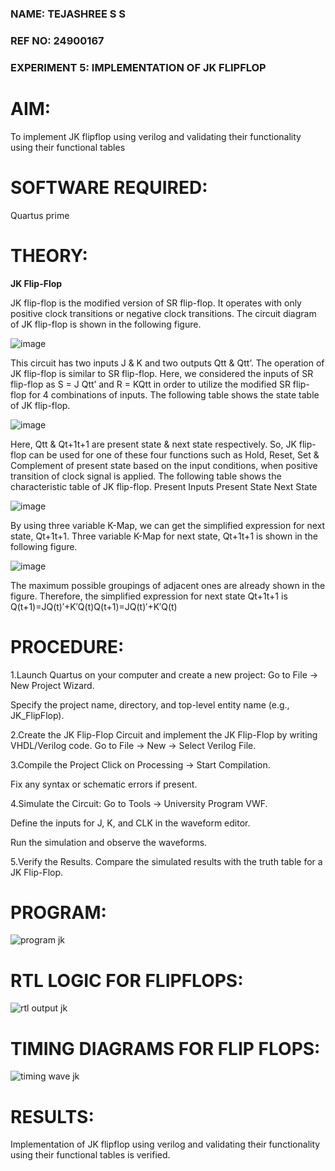 ### NAME: TEJASHREE S S
### REF NO: 24900167
### EXPERIMENT 5: IMPLEMENTATION OF JK FLIPFLOP

# AIM:

To implement  JK flipflop using verilog and validating their functionality using their functional tables

# SOFTWARE REQUIRED:

Quartus prime

# THEORY:

**JK Flip-Flop**

JK flip-flop is the modified version of SR flip-flop. It operates with only positive clock transitions or negative clock transitions. The circuit diagram of JK flip-flop is shown in the following figure.

![image](https://github.com/naavaneetha/JKFLIPFLOP-USING-IF-ELSE/assets/154305477/a649c30b-232b-4558-b188-fd6c09845180)


This circuit has two inputs J & K and two outputs Qtt & Qtt’. The operation of JK flip-flop is similar to SR flip-flop. Here, we considered the inputs of SR flip-flop as S = J Qtt’ and R = KQtt in order to utilize the modified SR flip-flop for 4 combinations of inputs. The following table shows the state table of JK flip-flop.

![image](https://github.com/naavaneetha/JKFLIPFLOP-USING-IF-ELSE/assets/154305477/c4360742-e8a8-4937-b089-c46c0433f9a3)

 
Here, Qtt & Qt+1t+1 are present state & next state respectively. So, JK flip-flop can be used for one of these four functions such as Hold, Reset, Set & Complement of present state based on the input conditions, when positive transition of clock signal is applied. The following table shows the characteristic table of JK flip-flop. Present Inputs Present State Next State
 
![image](https://github.com/naavaneetha/JKFLIPFLOP-USING-IF-ELSE/assets/154305477/6c275261-a6d5-4c37-a3a7-1e88ca11c4cd)

By using three variable K-Map, we can get the simplified expression for next state, Qt+1t+1. Three variable K-Map for next state, Qt+1t+1 is shown in the following figure.
 
![image](https://github.com/naavaneetha/JKFLIPFLOP-USING-IF-ELSE/assets/154305477/5174f41b-0ce0-4329-a372-6d1943ea6673)

The maximum possible groupings of adjacent ones are already shown in the figure. Therefore, the simplified expression for next state Qt+1t+1 is Q(t+1)=JQ(t)′+K′Q(t)Q(t+1)=JQ(t)′+K′Q(t)

# PROCEDURE:

1.Launch Quartus on your computer and create a new project:
Go to File → New Project Wizard.

Specify the project name, directory, and top-level entity name (e.g., JK_FlipFlop).

2.Create the JK Flip-Flop Circuit and implement the JK Flip-Flop by writing VHDL/Verilog code.
Go to File → New → Select Verilog File.

3.Compile the Project
Click on Processing → Start Compilation.

Fix any syntax or schematic errors if present.

4.Simulate the Circuit:
Go to Tools → University Program VWF.

Define the inputs for J, K, and CLK in the waveform editor.

Run the simulation and observe the waveforms.

5.Verify the Results.
Compare the simulated results with the truth table for a JK Flip-Flop.

# PROGRAM:

![program jk](https://github.com/user-attachments/assets/68b6f40c-b02d-461f-a2ef-fbec4780d369)


# RTL LOGIC FOR FLIPFLOPS:

![rtl output jk](https://github.com/user-attachments/assets/2afa1d4a-2dda-4b7e-929a-dad0845da205)


# TIMING DIAGRAMS FOR FLIP FLOPS:

![timing wave jk](https://github.com/user-attachments/assets/c8d7a9ca-36ed-4fe1-aacc-6e17073c1c96)


# RESULTS:
Implementation of JK flipflop using verilog and validating their functionality using their functional tables is verified.
